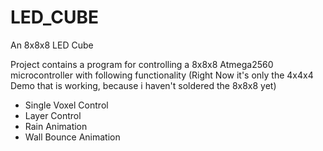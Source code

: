 # LED_CUBE
An 8x8x8 LED Cube

Project contains a program for controlling a 8x8x8 Atmega2560 microcontroller with following functionality
(Right Now it's only the 4x4x4 Demo that is working, because i haven't soldered the 8x8x8 yet)
* Single Voxel Control
* Layer Control
* Rain Animation
* Wall Bounce Animation
